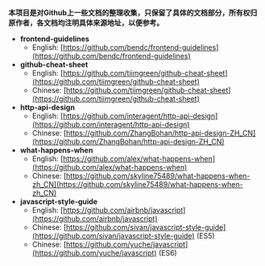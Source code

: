 **本项目是对Github上一些文档的整理收集，只保留了具体的文档部分，所有权归原作者，各文档均注明具体来源地址，以便参考。**

- **frontend-guidelines**
    * English: [https://github.com/bendc/frontend-guidelines](https://github.com/bendc/frontend-guidelines)
- **github-cheat-sheet**
    * English: [https://github.com/tiimgreen/github-cheat-sheet](https://github.com/tiimgreen/github-cheat-sheet)
	* Chinese: [https://github.com/tiimgreen/github-cheat-sheet](https://github.com/tiimgreen/github-cheat-sheet)
- **http-api-design**
    * English: [https://github.com/interagent/http-api-design](https://github.com/interagent/http-api-design)
	* Chinese: [https://github.com/ZhangBohan/http-api-design-ZH_CN](https://github.com/ZhangBohan/http-api-design-ZH_CN)
- **what-happens-when**
    * English: [https://github.com/alex/what-happens-when](https://github.com/alex/what-happens-when)
	* Chinese: [https://github.com/skyline75489/what-happens-when-zh_CN](https://github.com/skyline75489/what-happens-when-zh_CN)
- **javascript-style-guide**
    * English: [https://github.com/airbnb/javascript](https://github.com/airbnb/javascript)
	* Chinese: [https://github.com/sivan/javascript-style-guide](https://github.com/sivan/javascript-style-guide) (ES5)
	* Chinese: [https://github.com/yuche/javascript](https://github.com/yuche/javascript) (ES6)